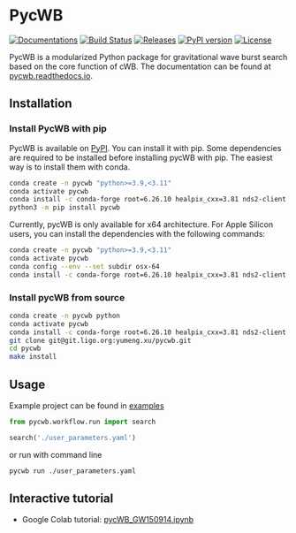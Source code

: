 # PycWB

[![Documentations](https://readthedocs.org/projects/pycwb/badge/?version=latest)](https://pycwb.readthedocs.io)
[![Build Status](https://git.ligo.org/yumeng.xu/pycwb/badges/main/pipeline.svg)](https://git.ligo.org/yumeng.xu/pycwb/-/pipelines)
[![Releases](https://git.ligo.org/yumeng.xu/pycwb/-/badges/release.svg)](https://git.ligo.org/yumeng.xu/pycwb/-/releases)
[![PyPI version](https://badge.fury.io/py/pycWB.svg)](https://badge.fury.io/py/pycWB)
[![License](https://img.shields.io/badge/license-GPLv3-blue)](https://git.ligo.org/yumeng.xu/pycwb/-/blob/main/LICENSE)

PycWB is a modularized Python package for gravitational wave burst search based on the core function of cWB.
The documentation can be found at [pycwb.readthedocs.io](https://pycwb.readthedocs.io).

## Installation

### Install PycWB with pip

PycWB is available on [PyPI](https://pypi.org/project/pycWB/). You can install it with pip.
Some dependencies are required to be installed before installing pycWB with pip. 
The easiest way is to install them with conda.

```bash
conda create -n pycwb "python>=3.9,<3.11"
conda activate pycwb
conda install -c conda-forge root=6.26.10 healpix_cxx=3.81 nds2-client python-nds2-client lalsuite setuptools_scm cmake pkg-config
python3 -m pip install pycwb
```

Currently, pycWB is only available for x64 architecture.
For Apple Silicon users, you can install the dependencies with the following commands:

```bash
conda create -n pycwb "python>=3.9,<3.11"
conda activate pycwb
conda config --env --set subdir osx-64
conda install -c conda-forge root=6.26.10 healpix_cxx=3.81 nds2-client python-nds2-client lalsuite setuptools_scm cmake pkg-config htcondor
```

### Install pycWB from source

```bash
conda create -n pycwb python
conda activate pycwb
conda install -c conda-forge root=6.26.10 healpix_cxx=3.81 nds2-client python-nds2-client lalsuite setuptools_scm cmake pkg-config
git clone git@git.ligo.org:yumeng.xu/pycwb.git
cd pycwb
make install
```

## Usage

Example project can be found in [examples](https://git.ligo.org/yumeng.xu/pycwb/-/tree/main/examples)

```python
from pycwb.workflow.run import search

search('./user_parameters.yaml')
```

or run with command line

```bash
pycwb run ./user_parameters.yaml
```

## Interactive tutorial

 - Google Colab tutorial: [pycWB_GW150914.ipynb](https://colab.research.google.com/github/PycWB/pycwb/blob/main/examples/colab/pycWB_GW150914.ipynb)
